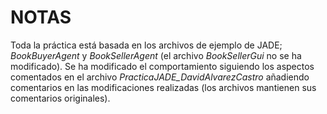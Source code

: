 # NOTAS

Toda la práctica está basada en los archivos de ejemplo de JADE; *BookBuyerAgent* y *BookSellerAgent* (el archivo *BookSellerGui* no se ha modificado). Se ha modificado el comportamiento siguiendo los aspectos comentados en el archivo *PracticaJADE_DavidAlvarezCastro* añadiendo comentarios en las modificaciones realizadas (los archivos mantienen sus comentarios originales).
